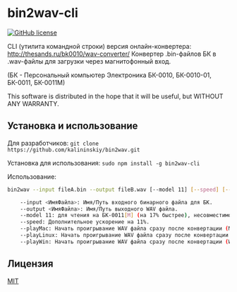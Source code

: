 # bin2wav-cli
[![GitHub license](https://img.shields.io/github/license/kalininskiy/bin2wav.svg?style=plastic)](https://github.com/kalininskiy/bin2wav/blob/master/LICENSE)

CLI (утилита командной строки) версия онлайн-конвертера: http://thesands.ru/bk0010/wav-converter/
Конвертер .bin-файлов БК в .wav-файлы для загрузки через магнитофонный вход.

(БК - Персональный компьютер Электроника БК-0010, БК-0010-01, БК-0011, БК-0011М)

This software is distributed in the hope that it will be useful, but WITHOUT ANY WARRANTY.

## Установка и использование

Для разработчиков:
	`git clone https://github.com/kalininskiy/bin2wav.git`

Установка для использования:
	`sudo npm install -g bin2wav-cli`

Использование:

```bash
bin2wav --input fileA.bin --output fileB.wav [--model 11] [--speed] [--playMac] [--playLinux] [--playWin]

    --input <ИмяФайла>: Имя/Путь входного бинарного файла для БК.
    --output <ИмяФайла>: Имя/Путь выходного WAV файла.
    --model 11: для чтения на БК-0011[М] (на 17% быстрее), несовместимо с БК-0010[-01].
    --speed: Дополнительное ускорение на 11%.
    --playMac: Начать проигрывание WAV файла сразу после конвертации (Mac OS).
    --playLinux: Начать проигрывание WAV файла сразу после конвертации (Linux).
    --playWin: Начать проигрывание WAV файла сразу после конвертации (Windows).
```

## Лицензия

[MIT](https://github.com/kalininskiy/bin2wav/blob/master/LICENSE)
